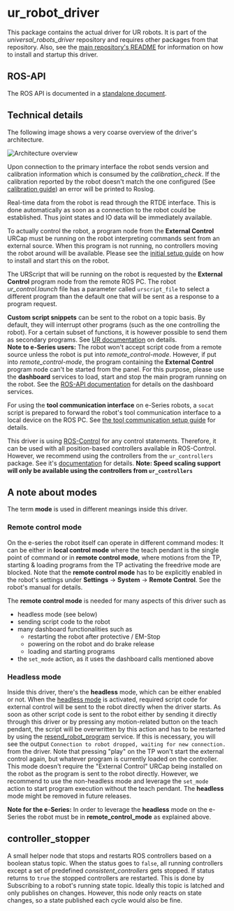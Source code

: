 # ur_robot_driver

This package contains the actual driver for UR robots. It is part of the *universal_robots_driver*
repository and requires other packages from that repository. Also, see the [main repository's
README](../README.md) for information on how to install and startup this driver.

## ROS-API
The ROS API is documented in a [standalone document](doc/ROS_INTERFACE.md).

## Technical details
The following image shows a very coarse overview of the driver's architecture.

![Architecture overview](doc/architecture_coarse.svg "Architecture overview")

Upon connection to the primary interface the robot sends version and calibration information which
is consumed by the *calibration_check*. If the calibration reported by the robot doesn't match the
one configured (See [calibration guide](../ur_calibration/README.md)) an error will be printed to Roslog.

Real-time data from the robot is read through the RTDE interface. This is done automatically as soon
as a connection to the robot could be established. Thus joint states and IO data will be immediately
available.

To actually control the robot, a program node from the **External Control** URCap must be running on
the robot interpreting commands sent from an external source. When this program is not running, no
controllers moving the robot around will be available. Please see the [initial setup
guide](doc/installation/robot_setup.rst) on how to install and start this on the robot.

The URScript that will be running on the robot is requested by the **External Control** program node
from the remote ROS PC. The robot *ur_control.launch* file has a parameter called `urscript_file` to
select a different program than the default one that will be sent as a response to a program
request.

**Custom script snippets** can be sent to the robot on a topic basis. By default, they will
interrupt other programs (such as the one controlling the robot). For a certain subset of functions,
it is however possible to send them as secondary programs. See [UR
documentation](https://www.universal-robots.com/how-tos-and-faqs/how-to/ur-how-tos/secondary-program-17257/)
on details.
<br/>
**Note to e-Series users:**
The robot won't accept script code from a remote source unless the robot is put into
*remote_control-mode*. However, if put into *remote_control-mode*, the program containing the
**External Control** program node can't be started from the panel.
For this purpose, please use the **dashboard** services to load, start and stop the main program
running on the robot. See the [ROS-API documentation](doc/ROS_INTERFACE.md) for details on the
dashboard services.

For using the **tool communication interface** on e-Series robots, a `socat` script is prepared to
forward the robot's tool communication interface to a local device on the ROS PC. See [the tool
communication setup guide](doc/setup_tool_communication.rst) for details.

This driver is using [ROS-Control](https://wiki.ros.org/ros_control) for any control statements.
Therefore, it can be used with all position-based controllers available in ROS-Control. However, we
recommend using the controllers from the `ur_controllers` package. See it's
[documentation](../ur_controllers/README.md) for details. **Note: Speed scaling support will only be
available using the controllers from `ur_controllers`**

## A note about modes
The term **mode** is used in different meanings inside this driver.

### Remote control mode
On the e-series the robot itself can operate in different command modes: It can be either in **local control
mode** where the teach pendant is the single point of command or in **remote control mode**, where
motions from the TP, starting & loading programs from the TP activating the freedrive mode are
blocked. Note that the **remote control mode** has to be explicitly enabled in the robot's settings
under **Settings** -> **System** -> **Remote Control**. See the robot's manual for details.

The **remote control mode** is needed for many aspects of this driver such as
 * headless mode (see below)
 * sending script code to the robot
 * many dashboard functionalities such as
   * restarting the robot after protective / EM-Stop
   * powering on the robot and do brake release
   * loading and starting programs
 * the `set_mode` action, as it uses the dashboard calls mentioned above

### Headless mode
Inside this driver, there's the **headless** mode, which can be either enabled or not. When the
[headless mode](./doc/ROS_INTERFACE.md#headless_mode-default-false) is activated, required script
code for external control will be sent to the robot directly when the driver starts. As soon as
other script code is sent to the robot either by sending it directly through this driver or by
pressing any motion-related button on the teach pendant, the script will be overwritten by this
action and has to be restarted by using the
[resend_robot_program](./doc/ROS_INTERFACE.md#resend_robot_program-std_srvstrigger) service. If this
is necessary, you will see the output `Connection to robot dropped, waiting for new connection.`
from the driver. Note that pressing "play" on the TP won't start the external control again, but
whatever program is currently loaded on the controller. This mode doesn't require the "External
Control" URCap being installed on the robot as the program is sent to the robot directly. However,
we recommend to use the non-headless mode and leverage the `set_mode` action to start program
execution without the teach pendant. The **headless** mode might be removed in future releases.

**Note for the e-Series:** In order to leverage the **headless** mode on the e-Series the robot must
be in **remote_control_mode** as explained above.

## controller_stopper
A small helper node that stops and restarts ROS controllers based on a boolean status topic. When the status goes to `false`, all running controllers except a set of predefined *consistent_controllers* gets stopped. If status returns to `true` the stopped controllers are restarted.
This is done by Subscribing to a robot's running state topic. Ideally this topic is latched and only publishes on changes. However, this node only reacts on state changes, so a state published each cycle would also be fine.
